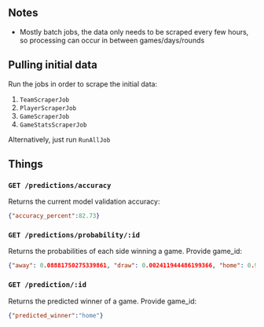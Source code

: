 ## Notes

* Mostly batch jobs, the data only needs to be scraped every few hours, so processing can occur in between games/days/rounds

## Pulling initial data

Run the jobs in order to scrape the initial data:

1. `TeamScraperJob`
2. `PlayerScraperJob`
3. `GameScraperJob`
4. `GameStatsScraperJob`

Alternatively, just run `RunAllJob`

## Things

### `GET /predictions/accuracy`

Returns the current model validation accuracy:

```json
{"accuracy_percent":82.73}
```

### `GET /predictions/probability/:id`

Returns the probabilities of each side winning a game. Provide game_id:

```json
{"away": 0.08881750275339861, "draw": 0.002411944486199366, "home": 0.9087705527604021}
```

### `GET /prediction/:id`

Returns the predicted winner of a game. Provide game_id:

```json
{"predicted_winner":"home"}
```
